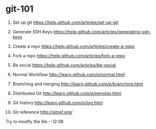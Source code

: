 git-101
=======
1. Set up git
https://help.github.com/articles/set-up-git

2. Generate SSH Keys
https://help.github.com/articles/generating-ssh-keys

3. Create a repo
https://help.github.com/articles/create-a-repo

4. Fork a repo
https://help.github.com/articles/fork-a-repo

5. Be social
https://help.github.com/articles/be-social

6. Normal Workflow
http://learn.github.com/p/normal.html

7. Branching and merging
http://learn.github.com/p/branching.html

8. Distributed Git
http://learn.github.com/p/remotes.html

9. Git history
http://learn.github.com/p/log.html

10. Git reference
http://gitref.org/

Try to modify the file.--12:08
